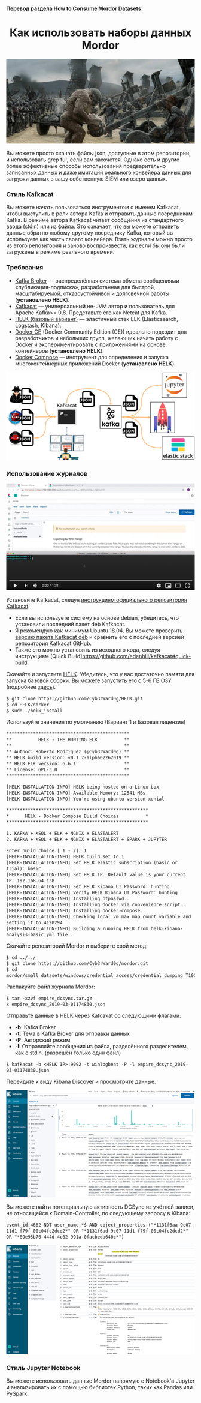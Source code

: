 #### Перевод раздела [How to Consume Mordor Datasets](https://mordordatasets.com/import_mordor.html)
<h1 align="center"> Как использовать наборы данных Mordor</h1>

![1](https://github.com/l1c3t/RuInfoSec/blob/master/%D0%BF%D0%B5%D1%80%D0%B5%D0%B2%D0%BE%D0%B4%D1%8B/Mordor/The%20Mordor%20Project/Pictures/%D0%92%D0%B2%D0%B5%D0%B4%D0%B5%D0%BD%D0%B8%D0%B5%20Mordor/catapult-main-image.png)

Вы можете просто скачать файлы json, доступные в этом репозитории, и использовать grep fu!, если вам захочется. Однако есть и другие более эффективные способы использования предварительно записанных данных и даже имитации реального конвейера данных для загрузки данных в вашу собственную SIEM или озеро данных.

### Стиль Kafkacat 

Вы можете начать пользоваться инструментом с именем Kafkacat, чтобы выступить в роли автора Kafka и отправить данные посредникам Kafka. В режиме автора Kafkacat читает сообщения из стандартного ввода (stdin) или из файла. Это означает, что вы можете отправить данные обратно любому другому посреднику Kafka, который вы используете как часть своего конвейера. Взять журналы можно просто из этого репозитория и заново воспроизвести, как если бы они были загружены в режиме реального времени.

### Требования

- [Kafka Broker](http://kafka.apache.org/) — распределённая система обмена сообщениями «публикация-подписка», разработанная для быстрой, масштабируемой, отказоустойчивой и долговечной работы (**установлено HELK**).
- [Kafkacat](https://github.com/edenhill/kafkacat) — универсальный не-JVM автор и пользователь для Apache Kafka>= 0,8. Представьте его как Netcat для Kafka.
- [HELK (базовый вариант)](https://www.elastic.co/what-is/elk-stack) — эластичный стек ELK (Elasticsearch, Logstash, Kibana).
- [Docker CE](https://docs.docker.com/get-docker/) (Docker Community Edition (CE)) идеально подходит для разработчиков и небольших групп, желающих начать работу с Docker и экспериментировать с приложениями на основе контейнеров (**установлено HELK**).
- [Docker Compose](https://docs.docker.com/compose/) — инструмент для определения и запуска многоконтейнерных приложений Docker (**установлено HELK**).

![2](https://github.com/l1c3t/RuInfoSec/blob/master/%D0%BF%D0%B5%D1%80%D0%B5%D0%B2%D0%BE%D0%B4%D1%8B/Mordor/The%20Mordor%20Project/Pictures/%D0%92%D0%B2%D0%B5%D0%B4%D0%B5%D0%BD%D0%B8%D0%B5%20Mordor/kafka-kafkacat.png)

### Использование журналов
[![Watch the video](https://github.com/l1c3t/RuInfoSec/blob/master/%D0%BF%D0%B5%D1%80%D0%B5%D0%B2%D0%BE%D0%B4%D1%8B/Mordor/The%20Mordor%20Project/Pictures/%D0%92%D0%B2%D0%B5%D0%B4%D0%B5%D0%BD%D0%B8%D0%B5%20Mordor/1.png)](https://youtu.be/ADGWxofSf4o)

Установите Kafkacat, следуя [инструкциям официального репозитория Kafkacat](https://github.com/edenhill/kafkacat#install).

- Если вы используете систему на основе debian, убедитесь, что  установили последний пакет deb Kafkacat.
- Я рекомендую как минимум Ubuntu 18.04. Вы можете проверить [версию пакета Kafkacat deb](https://packages.ubuntu.com/bionic/kafkacat) и сравнить его с последней версией [репозитория Kafkacat GitHub](https://github.com/edenhill/kafkacat/releases).
- Также его можно установить из исходного кода, следуя инструкциям [Quick Build]https://github.com/edenhill/kafkacat#quick-build.

Скачайте и запустите [HELK](https://github.com/Cyb3rWard0g/HELK). Убедитесь, что у вас достаточно памяти для запуска базовой сборки. Вы можете запустить его с 5-6 ГБ ОЗУ (подробнее [здесь](https://github.com/Cyb3rWard0g/HELK/wiki/Installation)).

```
$ git clone https://github.com/Cyb3rWard0g/HELK.git
$ cd HELK/docker
$ sudo ./helk_install
```

Используйте значения по умолчанию (Вариант 1 и Базовая лицензия)

```
**********************************************
**          HELK - THE HUNTING ELK          **
**                                          **
** Author: Roberto Rodriguez (@Cyb3rWard0g) **
** HELK build version: v0.1.7-alpha02262019 **
** HELK ELK version: 6.6.1                  **
** License: GPL-3.0                         **
**********************************************
```

```
[HELK-INSTALLATION-INFO] HELK being hosted on a Linux box
[HELK-INSTALLATION-INFO] Available Memory: 12541 MBs
[HELK-INSTALLATION-INFO] You're using ubuntu version xenial
```

```
*****************************************************
*      HELK - Docker Compose Build Choices          *
*****************************************************
```

```
1. KAFKA + KSQL + ELK + NGNIX + ELASTALERT
2. KAFKA + KSQL + ELK + NGNIX + ELASTALERT + SPARK + JUPYTER
```

```
Enter build choice [ 1 - 2]: 1
[HELK-INSTALLATION-INFO] HELK build set to 1
[HELK-INSTALLATION-INFO] Set HELK elastic subscription (basic or trial): basic
[HELK-INSTALLATION-INFO] Set HELK IP. Default value is your current IP: 192.168.64.138
[HELK-INSTALLATION-INFO] Set HELK Kibana UI Password: hunting
[HELK-INSTALLATION-INFO] Verify HELK Kibana UI Password: hunting
[HELK-INSTALLATION-INFO] Installing htpasswd..
[HELK-INSTALLATION-INFO] Installing docker via convenience script..
[HELK-INSTALLATION-INFO] Installing docker-compose..
[HELK-INSTALLATION-INFO] Checking local vm.max_map_count variable and setting it to 4120294
[HELK-INSTALLATION-INFO] Building & running HELK from helk-kibana-analysis-basic.yml file..
```
Скачайте репозиторий Mordor и выберите свой метод:
```
$ cd ../../
$ git clone https://github.com/Cyb3rWard0g/mordor.git
$ cd mordor/small_datasets/windows/credential_access/credential_dumping_T1003/credentials_from_ad/
```

Распакуйте файл журнала Mordor:
```
$ tar -xzvf empire_dcsync.tar.gz
x empire_dcsync_2019-03-01174830.json
```

Отправьте данные в HELK через Kafcakat со следующими флагами:
- **-b**: Kafka Broker
- **-t**: Тема в Kafka Broker для отправки данных
- **-P**: Авторский режим
- **-l**: Отправляйте сообщения из файла, разделённого разделителем, как с stdin. (разрешён только один файл)

```
$ kafkacat -b <HELK IP>:9092 -t winlogbeat -P -l empire_dcsync_2019-03-01174830.json
```

Перейдите к виду Kibana Discover и просмотрите данные.

![3](https://github.com/l1c3t/RuInfoSec/blob/master/%D0%BF%D0%B5%D1%80%D0%B5%D0%B2%D0%BE%D0%B4%D1%8B/Mordor/The%20Mordor%20Project/Pictures/%D0%92%D0%B2%D0%B5%D0%B4%D0%B5%D0%BD%D0%B8%D0%B5%20Mordor/mordor-dcsync-logs.png)

Вы можете найти потенциальную активность DCSync из учётной записи, не относящейся к Domain-Controller, по следующему запросу в Kibana:

```
event_id:4662 NOT user_name:*$ AND object_properties:("*1131f6aa-9c07-11d1-f79f-00c04fc2dcd2*" OR "*1131f6ad-9c07-11d1-f79f-00c04fc2dcd2*" OR "*89e95b76-444d-4c62-991a-0facbeda640c*")
```

![4](https://github.com/l1c3t/RuInfoSec/blob/master/%D0%BF%D0%B5%D1%80%D0%B5%D0%B2%D0%BE%D0%B4%D1%8B/Mordor/The%20Mordor%20Project/Pictures/%D0%92%D0%B2%D0%B5%D0%B4%D0%B5%D0%BD%D0%B8%D0%B5%20Mordor/mordor-dcsync-found.png)

### Стиль Jupyter Notebook
Вы можете использовать данные Mordor напрямую с Notebook'а Jupyter и анализировать их с помощью библиотек Python, таких как Pandas или PySpark.
